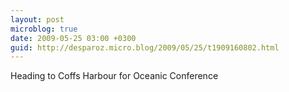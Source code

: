 ```yaml
---
layout: post
microblog: true
date: 2009-05-25 03:00 +0300
guid: http://desparoz.micro.blog/2009/05/25/t1909160802.html
---
```

Heading to Coffs Harbour for Oceanic Conference

